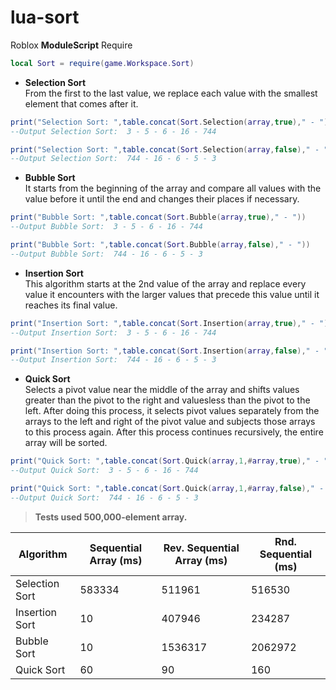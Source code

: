 # lua-sort
Roblox <b>ModuleScript</b> Require
```lua
local Sort = require(game.Workspace.Sort)
```
* <b>Selection Sort</b> <br>
From the first to the last value, we replace each value with the smallest element that comes after it.

```lua
print("Selection Sort: ",table.concat(Sort.Selection(array,true)," - "))
--Output Selection Sort:  3 - 5 - 6 - 16 - 744

print("Selection Sort: ",table.concat(Sort.Selection(array,false)," - "))
--Output Selection Sort:  744 - 16 - 6 - 5 - 3
```
* <b>Bubble Sort</b> <br>
It starts from the beginning of the array and compare all values with the value before it until the end and changes their places if necessary.
```lua
print("Bubble Sort: ",table.concat(Sort.Bubble(array,true)," - "))
--Output Bubble Sort:  3 - 5 - 6 - 16 - 744

print("Bubble Sort: ",table.concat(Sort.Bubble(array,false)," - "))
--Output Bubble Sort:  744 - 16 - 6 - 5 - 3 
```
* <b>Insertion Sort </b> <br>
This algorithm starts at the 2nd value of the array and replace every value it encounters with the larger values ​​that precede this value until it reaches its final value.
```lua
print("Insertion Sort: ",table.concat(Sort.Insertion(array,true)," - "))
--Output Insertion Sort:  3 - 5 - 6 - 16 - 744 

print("Insertion Sort: ",table.concat(Sort.Insertion(array,false)," - "))
--Output Insertion Sort:  744 - 16 - 6 - 5 - 3
```
* <b>Quick Sort</b> <br>
Selects a pivot value near the middle of the array and shifts values ​​greater than the pivot to the right and values ​​less than the pivot to the left. After doing this process, it selects pivot values ​​separately from the arrays to the left and right of the pivot value and subjects those arrays to this process again. After this process continues recursively, the entire array will be sorted.
```lua
print("Quick Sort: ",table.concat(Sort.Quick(array,1,#array,true)," - "))
--Output Quick Sort:  3 - 5 - 6 - 16 - 744

print("Quick Sort: ",table.concat(Sort.Quick(array,1,#array,false)," - "))
--Output Quick Sort:  744 - 16 - 6 - 5 - 3
```
> **Tests used 500,000-element array.**  

Algorithm | Sequential Array (ms) | Rev. Sequential Array (ms) | Rnd. Sequential (ms)
------------- | ------------- | ------------- | -------------
Selection Sort  | 583334 | 511961 | 516530
Insertion Sort  | 10 | 407946 | 234287
Bubble Sort | 10 | 1536317 | 2062972
Quick Sort | 60 | 90 | 160
